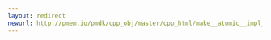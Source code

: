 ```yaml
---
layout: redirect
newurl: http://pmem.io/pmdk/cpp_obj/master/cpp_html/make__atomic__impl_8hpp_source.html
---
```

